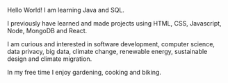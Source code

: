 Hello World! 
I am learning Java and SQL.

I previously have learned and made projects using HTML, CSS, Javascript, Node, MongoDB and React.

I am curious and interested in software development, computer science, data privacy, big data, climate change, renewable energy, sustainable design and climate migration.

In my free time I enjoy gardening, cooking and biking.
